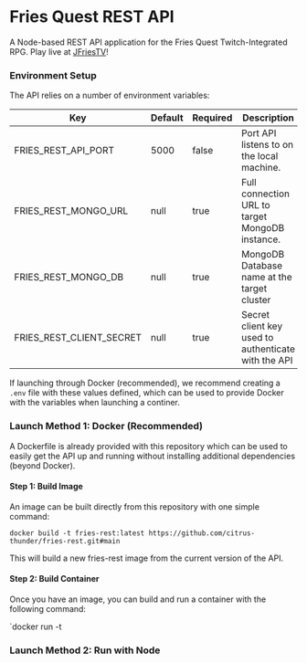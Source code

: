 # Fries Quest REST API
A Node-based REST API application for the Fries Quest Twitch-Integrated RPG. Play live at [JFriesTV](https://twitch.tv/jfriestv)!


### Environment Setup
The API relies on a number of environment variables:

| Key | Default | Required | Description |
|---|---|---|---|
|FRIES_REST_API_PORT|5000|false|Port API listens to on the local machine.|
|FRIES_REST_MONGO_URL|null|true|Full connection URL to target MongoDB instance.|
|FRIES_REST_MONGO_DB|null|true|MongoDB Database name at the target cluster|
|FRIES_REST_CLIENT_SECRET|null|true|Secret client key used to authenticate with the API|

If launching through Docker (recommended), we recommend creating a `.env` file with these values defined, which can be used to provide Docker with the variables when launching a continer.

### Launch Method 1: Docker (Recommended)
A Dockerfile is already provided with this repository which can be used to easily get the API up and running without installing additional dependencies (beyond Docker).

#### Step 1: Build Image
An image can be built directly from this repository with one simple command:

`docker build -t fries-rest:latest https://github.com/citrus-thunder/fries-rest.git#main`

This will build a new fries-rest image from the current version of the API.

#### Step 2: Build Container
Once you have an image, you can build and run a container with the following command:

`docker run -t 

### Launch Method 2: Run with Node